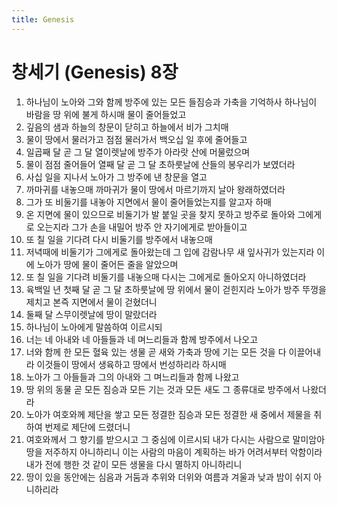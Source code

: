 ```yaml
---
title: Genesis
---
```


# 창세기 (Genesis) 8장
1. 하나님이 노아와 그와 함께 방주에 있는 모든 들짐승과 가축을 기억하사 하나님이 바람을 땅 위에 불게 하시매 물이 줄어들었고
1. 깊음의 샘과 하늘의 창문이 닫히고 하늘에서 비가 그치매
1. 물이 땅에서 물러가고 점점 물러가서 백오십 일 후에 줄어들고
1. 일곱째 달 곧 그 달 열이렛날에 방주가 아라랏 산에 머물렀으며
1. 물이 점점 줄어들어 열째 달 곧 그 달 초하룻날에 산들의 봉우리가 보였더라
1. 사십 일을 지나서 노아가 그 방주에 낸 창문을 열고
1. 까마귀를 내놓으매 까마귀가 물이 땅에서 마르기까지 날아 왕래하였더라
1. 그가 또 비둘기를 내놓아 지면에서 물이 줄어들었는지를 알고자 하매
1. 온 지면에 물이 있으므로 비둘기가 발 붙일 곳을 찾지 못하고 방주로 돌아와 그에게로 오는지라 그가 손을 내밀어 방주 안 자기에게로 받아들이고
1. 또 칠 일을 기다려 다시 비둘기를 방주에서 내놓으매
1. 저녁때에 비둘기가 그에게로 돌아왔는데 그 입에 감람나무 새 잎사귀가 있는지라 이에 노아가 땅에 물이 줄어든 줄을 알았으며
1. 또 칠 일을 기다려 비둘기를 내놓으매 다시는 그에게로 돌아오지 아니하였더라
1. 육백일 년 첫째 달 곧 그 달 초하룻날에 땅 위에서 물이 걷힌지라 노아가 방주 뚜껑을 제치고 본즉 지면에서 물이 걷혔더니
1. 둘째 달 스무이렛날에 땅이 말랐더라
1. 하나님이 노아에게 말씀하여 이르시되
1. 너는 네 아내와 네 아들들과 네 며느리들과 함께 방주에서 나오고
1. 너와 함께 한 모든 혈육 있는 생물 곧 새와 가축과 땅에 기는 모든 것을 다 이끌어내라 이것들이 땅에서 생육하고 땅에서 번성하리라 하시매
1. 노아가 그 아들들과 그의 아내와 그 며느리들과 함께 나왔고
1. 땅 위의 동물 곧 모든 짐승과 모든 기는 것과 모든 새도 그 종류대로 방주에서 나왔더라
1. 노아가 여호와께 제단을 쌓고 모든 정결한 짐승과 모든 정결한 새 중에서 제물을 취하여 번제로 제단에 드렸더니
1. 여호와께서 그 향기를 받으시고 그 중심에 이르시되 내가 다시는 사람으로 말미암아 땅을 저주하지 아니하리니 이는 사람의 마음이 계획하는 바가 어려서부터 악함이라 내가 전에 행한 것 같이 모든 생물을 다시 멸하지 아니하리니
1. 땅이 있을 동안에는 심음과 거둠과 추위와 더위와 여름과 겨울과 낮과 밤이 쉬지 아니하리라
